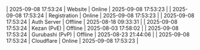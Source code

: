 | 2025-09-08 17:53:24 | Website | Online | 2025-09-08 17:53:23 |
| 2025-09-08 17:53:24 | Registration | Online | 2025-09-08 17:53:23 |
| 2025-09-08 17:53:24 | Auth Server | Offline | 2025-08-18 09:33:31 |
| 2025-09-08 17:53:24 | Kezan (PvE) | Offline | 2025-08-03 17:58:02 |
| 2025-09-08 17:53:24 | Gurubashi (PvP) | Offline | 2025-08-23 21:44:06 |
| 2025-09-08 17:53:24 | Cloudflare | Online | 2025-09-08 17:53:23 |
